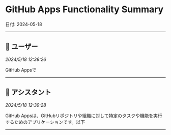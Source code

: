 # GitHub Apps Functionality Summary

日付: 2024-05-18

---

## 👤 ユーザー
*2024/5/18 12:39:26*

GitHub Appsで

---

## 🤖 アシスタント
*2024/5/18 12:39:28*

GitHub Appsは、GitHubリポジトリや組織に対して特定のタスクや機能を実行するためのアプリケーションです。以下

---
